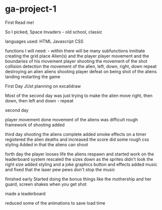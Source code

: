 # ga-project-1

First Read me!

So I picked, Space Invaders - old school, classic

languages used:
HTML
Javascript
CSS


functions I will need: - within there will be many subfunctions
innitiate
creating the grid
place Alien(s) and the player
player movement and the boundaries of his movement
player shooting
the movement of the shot
collision detection
the movement of the alien, left, down, right, down repeat
destroying an alien
aliens shooting
player defeat on being shot of the aliens landing
restarting the game


First Day
JUst planning on excalidraw

Most of the second day was just trying to make the alien move right, then down, then left and down - repeat

second day

player movement done
movement of the aliens was difficult
rough framework of shooting added


third day
shooting the aliens complete
added smoke effects on a timer
registered the alien deaths and increased the score
did some rough css styling
Added in that the aliens can shoot

forth day
the player looses life
the aliens respawn
and started work on the leaderboard system
rescaled the sizes down as the sprites didn't look the right size
added styling and a joke graphics button and effects
added music and fixed that the laser pew pews don't stop the music

finished early
Started doing the bonus things like the mothership and her guard, screen shakes when you get shot

made a leaderboard

reduced some of the animations to save load time
